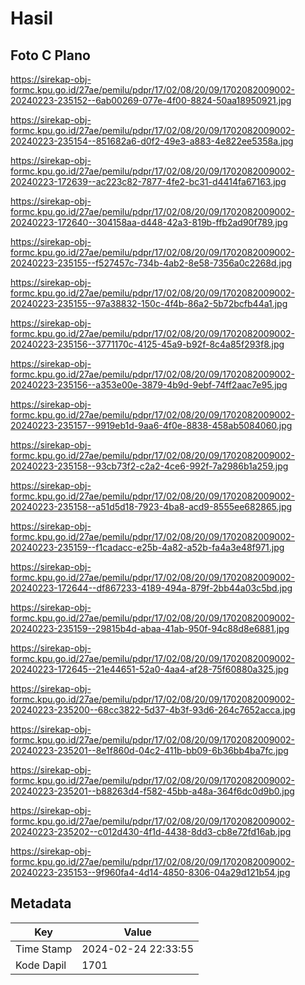 # Hasil

## Foto C Plano

https://sirekap-obj-formc.kpu.go.id/27ae/pemilu/pdpr/17/02/08/20/09/1702082009002-20240223-235152--6ab00269-077e-4f00-8824-50aa18950921.jpg

https://sirekap-obj-formc.kpu.go.id/27ae/pemilu/pdpr/17/02/08/20/09/1702082009002-20240223-235154--851682a6-d0f2-49e3-a883-4e822ee5358a.jpg

https://sirekap-obj-formc.kpu.go.id/27ae/pemilu/pdpr/17/02/08/20/09/1702082009002-20240223-172639--ac223c82-7877-4fe2-bc31-d4414fa67163.jpg

https://sirekap-obj-formc.kpu.go.id/27ae/pemilu/pdpr/17/02/08/20/09/1702082009002-20240223-172640--304158aa-d448-42a3-819b-ffb2ad90f789.jpg

https://sirekap-obj-formc.kpu.go.id/27ae/pemilu/pdpr/17/02/08/20/09/1702082009002-20240223-235155--f527457c-734b-4ab2-8e58-7356a0c2268d.jpg

https://sirekap-obj-formc.kpu.go.id/27ae/pemilu/pdpr/17/02/08/20/09/1702082009002-20240223-235155--97a38832-150c-4f4b-86a2-5b72bcfb44a1.jpg

https://sirekap-obj-formc.kpu.go.id/27ae/pemilu/pdpr/17/02/08/20/09/1702082009002-20240223-235156--3771170c-4125-45a9-b92f-8c4a85f293f8.jpg

https://sirekap-obj-formc.kpu.go.id/27ae/pemilu/pdpr/17/02/08/20/09/1702082009002-20240223-235156--a353e00e-3879-4b9d-9ebf-74ff2aac7e95.jpg

https://sirekap-obj-formc.kpu.go.id/27ae/pemilu/pdpr/17/02/08/20/09/1702082009002-20240223-235157--9919eb1d-9aa6-4f0e-8838-458ab5084060.jpg

https://sirekap-obj-formc.kpu.go.id/27ae/pemilu/pdpr/17/02/08/20/09/1702082009002-20240223-235158--93cb73f2-c2a2-4ce6-992f-7a2986b1a259.jpg

https://sirekap-obj-formc.kpu.go.id/27ae/pemilu/pdpr/17/02/08/20/09/1702082009002-20240223-235158--a51d5d18-7923-4ba8-acd9-8555ee682865.jpg

https://sirekap-obj-formc.kpu.go.id/27ae/pemilu/pdpr/17/02/08/20/09/1702082009002-20240223-235159--f1cadacc-e25b-4a82-a52b-fa4a3e48f971.jpg

https://sirekap-obj-formc.kpu.go.id/27ae/pemilu/pdpr/17/02/08/20/09/1702082009002-20240223-172644--df867233-4189-494a-879f-2bb44a03c5bd.jpg

https://sirekap-obj-formc.kpu.go.id/27ae/pemilu/pdpr/17/02/08/20/09/1702082009002-20240223-235159--29815b4d-abaa-41ab-950f-94c88d8e6881.jpg

https://sirekap-obj-formc.kpu.go.id/27ae/pemilu/pdpr/17/02/08/20/09/1702082009002-20240223-172645--21e44651-52a0-4aa4-af28-75f60880a325.jpg

https://sirekap-obj-formc.kpu.go.id/27ae/pemilu/pdpr/17/02/08/20/09/1702082009002-20240223-235200--68cc3822-5d37-4b3f-93d6-264c7652acca.jpg

https://sirekap-obj-formc.kpu.go.id/27ae/pemilu/pdpr/17/02/08/20/09/1702082009002-20240223-235201--8e1f860d-04c2-411b-bb09-6b36bb4ba7fc.jpg

https://sirekap-obj-formc.kpu.go.id/27ae/pemilu/pdpr/17/02/08/20/09/1702082009002-20240223-235201--b88263d4-f582-45bb-a48a-364f6dc0d9b0.jpg

https://sirekap-obj-formc.kpu.go.id/27ae/pemilu/pdpr/17/02/08/20/09/1702082009002-20240223-235202--c012d430-4f1d-4438-8dd3-cb8e72fd16ab.jpg

https://sirekap-obj-formc.kpu.go.id/27ae/pemilu/pdpr/17/02/08/20/09/1702082009002-20240223-235153--9f960fa4-4d14-4850-8306-04a29d121b54.jpg


## Metadata

| Key        | Value               |
| ---------- | ------------------- |
| Time Stamp | 2024-02-24 22:33:55 |
| Kode Dapil | 1701                |



